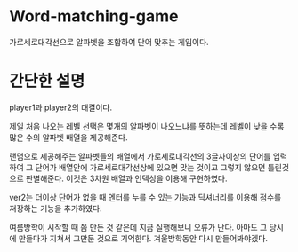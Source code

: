 # Word-matching-game
가로세로대각선으로 알파벳을 조합하여 단어 맞추는 게임이다.

# 간단한 설명
player1과 player2의 대결이다.

제일 처음 나오는 레벨 선택은 몇개의 알파벳이 나오느냐를 뜻하는데 레벨이 낮을 수록 많은 수의 알파벳 배열을 제공해준다.

랜덤으로 제공해주는 알파벳들의 배열에서 가로세로대각선의 3글자이상의 단어를 입력하여 그 단어가 배열안에 가로세로대각선상에 있으면 맞는 것이고 그렇지 않으면 틀린것으로 판별해준다. 이것은 3차원 배열과 인덱싱을 이용해 구현하였다.

ver2는 더이상 단어가 없을 때 엔터를 누를 수 있는 기능과 딕셔너리를 이용해 점수를 저장하는 기능을 추가하였다.

여름방학이 시작할 때 쯤 만든 것 같은데 지금 실행해보니 오류가 난다. 아마도 그 당시에 만들다가 지쳐서 그만둔 것으로 기억한다. 겨울방학동안 다시 만들어봐야겠다.
